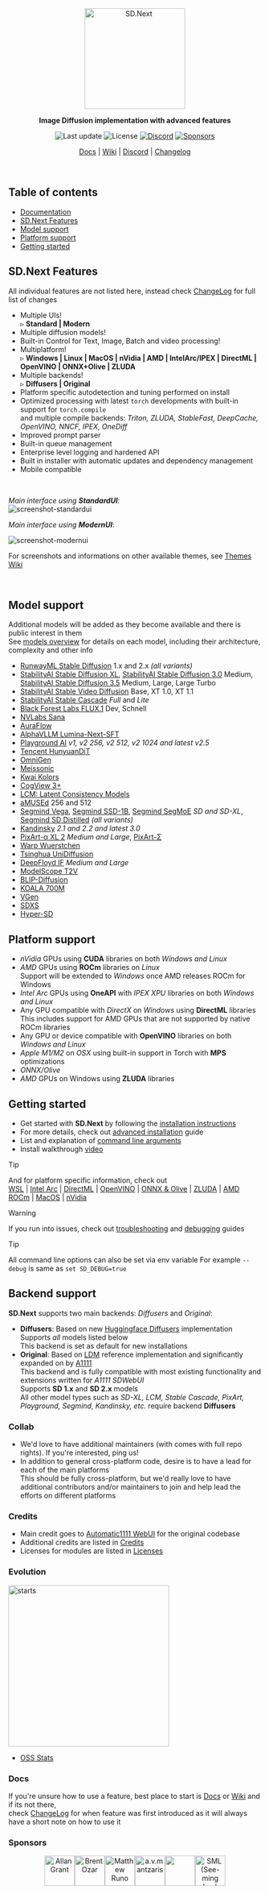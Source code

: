 <div align="center">
<img src="https://github.com/vladmandic/automatic/raw/master/html/logo-transparent.png" width=200 alt="SD.Next">

**Image Diffusion implementation with advanced features**

![Last update](https://img.shields.io/github/last-commit/vladmandic/automatic?svg=true)
![License](https://img.shields.io/github/license/vladmandic/automatic?svg=true)
[![Discord](https://img.shields.io/discord/1101998836328697867?logo=Discord&svg=true)](https://discord.gg/VjvR2tabEX)
[![Sponsors](https://img.shields.io/static/v1?label=Sponsor&message=%E2%9D%A4&logo=GitHub&color=%23fe8e86)](https://github.com/sponsors/vladmandic)

[Docs](https://vladmandic.github.io/sdnext-docs/) | [Wiki](https://github.com/vladmandic/automatic/wiki) | [Discord](https://discord.gg/VjvR2tabEX) | [Changelog](CHANGELOG.md)

</div>
</br>

## Table of contents

- [Documentation](https://vladmandic.github.io/sdnext-docs/)
- [SD.Next Features](#sdnext-features)
- [Model support](#model-support)
- [Platform support](#platform-support)
- [Getting started](#getting-started)

## SD.Next Features

All individual features are not listed here, instead check [ChangeLog](CHANGELOG.md) for full list of changes
- Multiple UIs!  
  ▹ **Standard | Modern**  
- Multiple diffusion models!  
- Built-in Control for Text, Image, Batch and video processing!  
- Multiplatform!  
 ▹ **Windows | Linux | MacOS | nVidia | AMD | IntelArc/IPEX | DirectML | OpenVINO | ONNX+Olive | ZLUDA**
- Multiple backends!  
  ▹ **Diffusers | Original**  
- Platform specific autodetection and tuning performed on install  
- Optimized processing with latest `torch` developments with built-in support for `torch.compile`  
  and multiple compile backends: *Triton, ZLUDA, StableFast, DeepCache, OpenVINO, NNCF, IPEX, OneDiff*  
- Improved prompt parser  
- Built-in queue management  
- Enterprise level logging and hardened API  
- Built in installer with automatic updates and dependency management  
- Mobile compatible  

<br>

*Main interface using **StandardUI***:  
![screenshot-standardui](https://github.com/user-attachments/assets/cab47fe3-9adb-4d67-aea9-9ee738df5dcc)

*Main interface using **ModernUI***:  

![screenshot-modernui](https://github.com/user-attachments/assets/39e3bc9a-a9f7-4cda-ba33-7da8def08032)

For screenshots and informations on other available themes, see [Themes Wiki](https://github.com/vladmandic/automatic/wiki/Themes)

<br>

## Model support

Additional models will be added as they become available and there is public interest in them  
See [models overview](https://github.com/vladmandic/automatic/wiki/Models) for details on each model, including their architecture, complexity and other info  

- [RunwayML Stable Diffusion](https://github.com/Stability-AI/stablediffusion/) 1.x and 2.x *(all variants)*
- [StabilityAI Stable Diffusion XL](https://github.com/Stability-AI/generative-models), [StabilityAI Stable Diffusion 3.0](https://stability.ai/news/stable-diffusion-3-medium) Medium, [StabilityAI Stable Diffusion 3.5](https://huggingface.co/stabilityai/stable-diffusion-3.5-large) Medium, Large, Large Turbo
- [StabilityAI Stable Video Diffusion](https://huggingface.co/stabilityai/stable-video-diffusion-img2vid) Base, XT 1.0, XT 1.1
- [StabilityAI Stable Cascade](https://github.com/Stability-AI/StableCascade) *Full* and *Lite*
- [Black Forest Labs FLUX.1](https://blackforestlabs.ai/announcing-black-forest-labs/) Dev, Schnell  
- [NVLabs Sana](https://nvlabs.github.io/Sana/)
- [AuraFlow](https://huggingface.co/fal/AuraFlow)
- [AlphaVLLM Lumina-Next-SFT](https://huggingface.co/Alpha-VLLM/Lumina-Next-SFT-diffusers)  
- [Playground AI](https://huggingface.co/playgroundai/playground-v2-256px-base) *v1, v2 256, v2 512, v2 1024 and latest v2.5*
- [Tencent HunyuanDiT](https://github.com/Tencent/HunyuanDiT)
- [OmniGen](https://arxiv.org/pdf/2409.11340)  
- [Meissonic](https://github.com/viiika/Meissonic)  
- [Kwai Kolors](https://huggingface.co/Kwai-Kolors/Kolors)  
- [CogView 3+](https://huggingface.co/THUDM/CogView3-Plus-3B)
- [LCM: Latent Consistency Models](https://github.com/openai/consistency_models)
- [aMUSEd](https://huggingface.co/amused/amused-256) 256 and 512
- [Segmind Vega](https://huggingface.co/segmind/Segmind-Vega), [Segmind SSD-1B](https://huggingface.co/segmind/SSD-1B), [Segmind SegMoE](https://github.com/segmind/segmoe) *SD and SD-XL*, [Segmind SD Distilled](https://huggingface.co/blog/sd_distillation) *(all variants)*
- [Kandinsky](https://github.com/ai-forever/Kandinsky-2) *2.1 and 2.2 and latest 3.0*
- [PixArt-α XL 2](https://github.com/PixArt-alpha/PixArt-alpha) *Medium and Large*, [PixArt-Σ](https://github.com/PixArt-alpha/PixArt-sigma)
- [Warp Wuerstchen](https://huggingface.co/blog/wuertschen)
- [Tsinghua UniDiffusion](https://github.com/thu-ml/unidiffuser)
- [DeepFloyd IF](https://github.com/deep-floyd/IF) *Medium and Large*
- [ModelScope T2V](https://huggingface.co/damo-vilab/text-to-video-ms-1.7b)
- [BLIP-Diffusion](https://dxli94.github.io/BLIP-Diffusion-website/)
- [KOALA 700M](https://github.com/youngwanLEE/sdxl-koala)
- [VGen](https://huggingface.co/ali-vilab/i2vgen-xl)
- [SDXS](https://github.com/IDKiro/sdxs)
- [Hyper-SD](https://huggingface.co/ByteDance/Hyper-SD)

## Platform support

- *nVidia* GPUs using **CUDA** libraries on both *Windows and Linux*  
- *AMD* GPUs using **ROCm** libraries on *Linux*  
  Support will be extended to *Windows* once AMD releases ROCm for Windows  
- *Intel Arc* GPUs using **OneAPI** with *IPEX XPU* libraries on both *Windows and Linux*  
- Any GPU compatible with *DirectX* on *Windows* using **DirectML** libraries  
  This includes support for AMD GPUs that are not supported by native ROCm libraries  
- Any GPU or device compatible with **OpenVINO** libraries on both *Windows and Linux*  
- *Apple M1/M2* on *OSX* using built-in support in Torch with **MPS** optimizations  
- *ONNX/Olive*  
- *AMD* GPUs on Windows using **ZLUDA** libraries

## Getting started

- Get started with **SD.Next** by following the [installation instructions](https://github.com/vladmandic/automatic/wiki/Installation)  
- For more details, check out [advanced installation](https://github.com/vladmandic/automatic/wiki/Advanced-Install) guide  
- List and explanation of [command line arguments](https://github.com/vladmandic/automatic/wiki/CLI-Arguments)
- Install walkthrough [video](https://www.youtube.com/watch?v=nWTnTyFTuAs)

> [!TIP]
> And for platform specific information, check out  
> [WSL](https://github.com/vladmandic/automatic/wiki/WSL) | [Intel Arc](https://github.com/vladmandic/automatic/wiki/Intel-ARC) | [DirectML](https://github.com/vladmandic/automatic/wiki/DirectML) | [OpenVINO](https://github.com/vladmandic/automatic/wiki/OpenVINO) | [ONNX & Olive](https://github.com/vladmandic/automatic/wiki/ONNX-Runtime) | [ZLUDA](https://github.com/vladmandic/automatic/wiki/ZLUDA) | [AMD ROCm](https://github.com/vladmandic/automatic/wiki/AMD-ROCm) | [MacOS](https://github.com/vladmandic/automatic/wiki/MacOS-Python.md) | [nVidia](https://github.com/vladmandic/automatic/wiki/nVidia)

> [!WARNING]
> If you run into issues, check out [troubleshooting](https://github.com/vladmandic/automatic/wiki/Troubleshooting) and [debugging](https://github.com/vladmandic/automatic/wiki/Debug) guides  

> [!TIP]
> All command line options can also be set via env variable
> For example `--debug` is same as `set SD_DEBUG=true`  

## Backend support

**SD.Next** supports two main backends: *Diffusers* and *Original*:

- **Diffusers**: Based on new [Huggingface Diffusers](https://huggingface.co/docs/diffusers/index) implementation  
  Supports *all* models listed below  
  This backend is set as default for new installations  
- **Original**: Based on [LDM](https://github.com/Stability-AI/stablediffusion) reference implementation and significantly expanded on by [A1111](https://github.com/AUTOMATIC1111/stable-diffusion-webui)  
  This backend and is fully compatible with most existing functionality and extensions written for *A1111 SDWebUI*  
  Supports **SD 1.x** and **SD 2.x** models  
  All other model types such as *SD-XL, LCM, Stable Cascade, PixArt, Playground, Segmind, Kandinsky, etc.* require backend **Diffusers**  

### Collab

- We'd love to have additional maintainers (with comes with full repo rights). If you're interested, ping us!  
- In addition to general cross-platform code, desire is to have a lead for each of the main platforms  
This should be fully cross-platform, but we'd really love to have additional contributors and/or maintainers to join and help lead the efforts on different platforms  

### Credits

- Main credit goes to [Automatic1111 WebUI](https://github.com/AUTOMATIC1111/stable-diffusion-webui) for the original codebase  
- Additional credits are listed in [Credits](https://github.com/AUTOMATIC1111/stable-diffusion-webui/#credits)  
- Licenses for modules are listed in [Licenses](html/licenses.html)  

### Evolution

<a href="https://star-history.com/#vladmandic/automatic&Date">
  <picture width=640>
    <source media="(prefers-color-scheme: dark)" srcset="https://api.star-history.com/svg?repos=vladmandic/automatic&type=Date&theme=dark" />
    <img src="https://api.star-history.com/svg?repos=vladmandic/automatic&type=Date" alt="starts" width="320">
  </picture>
</a>

- [OSS Stats](https://ossinsight.io/analyze/vladmandic/automatic#overview)

### Docs

If you're unsure how to use a feature, best place to start is [Docs](https://vladmandic.github.io/sdnext-docs/) or [Wiki](https://github.com/vladmandic/automatic/wiki) and if its not there,  
check [ChangeLog](CHANGELOG.md) for when feature was first introduced as it will always have a short note on how to use it  

### Sponsors

<div align="center">
<!-- sponsors --><a href="https://github.com/allangrant"><img src="https://github.com/allangrant.png" width="60px" alt="Allan Grant" /></a><a href="https://github.com/BrentOzar"><img src="https://github.com/BrentOzar.png" width="60px" alt="Brent Ozar" /></a><a href="https://github.com/inktomi"><img src="https://github.com/inktomi.png" width="60px" alt="Matthew Runo" /></a><a href="https://github.com/mantzaris"><img src="https://github.com/mantzaris.png" width="60px" alt="a.v.mantzaris" /></a><a href="https://github.com/CurseWave"><img src="https://github.com/CurseWave.png" width="60px" alt="" /></a><a href="https://github.com/smlbiobot"><img src="https://github.com/smlbiobot.png" width="60px" alt="SML (See-ming Lee)" /></a><!-- sponsors -->
</div>

<br>

